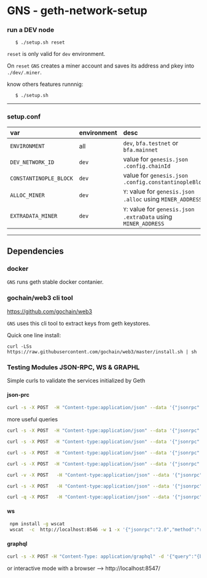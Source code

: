 # GNS - geth-network-setup

### run a DEV node

       $ ./setup.sh reset

`reset` is only valid for `dev` environment.

On `reset` `GNS` creates a miner account and saves its address and pkey into `./dev/.miner`.

know others features runnnig:

       $ ./setup.sh

---

### setup.conf

| var                    | environment | desc                                                              |
| :--------------------- | ----------- | :---------------------------------------------------------------- |
| `ENVIRONMENT`          | all         | `dev`, `bfa.testnet` or `bfa.mainnet`                             |
| `DEV_NETWORK_ID`       | `dev`       | value for `genesis.json` `.config.chainId`                        |
| `CONSTANTINOPLE_BLOCK` | `dev`       | value for `genesis.json` `.config.constantinopleBlock`            |
| `ALLOC_MINER`          | `dev`       | `Y`: value for `genesis.json` `.alloc` using `MINER_ADDRESS`      |
| `EXTRADATA_MINER`      | `dev`       | `Y`: value for `genesis.json` `.extraData` using `MINER_ADDRESS`  |

---

## Dependencies

### docker

`GNS` runs geth stable docker contanier.

### gochain/web3 cli tool

https://github.com/gochain/web3

`GNS` uses this cli tool to extract keys from geth keystores.

Quick one line install:

    curl -LSs https://raw.githubusercontent.com/gochain/web3/master/install.sh | sh


### Testing Modules JSON-RPC, WS & GRAPHL

Simple curls to validate the services initialized by Geth

#### json-prc 
```sh
curl -s -X POST  -H "Content-type:application/json" --data '{"jsonrpc":"2.0","method":"rpc_modules","id":1}'  http://localhost:8545 | jq . 
```
more useful queries

```sh
curl -s -X POST  -H "Content-type:application/json" --data '{"jsonrpc":"2.0","method":"txpool_inspect","params":[], "id":1}'  http://localhost:8545  | jq

curl -s -X POST  -H "Content-type:application/json" --data '{"jsonrpc":"2.0","method":"eth_pendingTransactions","params":[], "id":1}'  http://localhost:8545

curl -s -X POST  -H "Content-type:application/json" --data '{"jsonrpc":"2.0","method":"eth_gasPrice","id":1}'  http://localhost:8545 

curl -s -X POST  -H "Content-type:application/json" --data '{"jsonrpc":"2.0","method":"eth_getBlockByNumber","params":["latest", false],"id":1}'  http://localhost:8545  | jq .result.number | bc -l 

curl -v -X POST   -H "Content-type:application/json" --data '{"jsonrpc":"2.0","method":"admin_peers","id":1}'  http://localhost:8545  | jq  

curl -s -X POST   -H "Content-type:application/json" --data '{"jsonrpc":"2.0","method":"eth_syncing","params":[],"id":1}'  http://localhost:8545 | jq .result 

curl -q -X POST   -H "Content-type:application/json" --data '{"jsonrpc":"2.0","method":"eth_getBalance","params":["0xBFA3cC51926B9D371C9E7afb6b5a6b22162fD0C0","latest"],"id":1}'  http://localhost:8545  | jq .result 

``` 

#### ws
```sh
 npm install -g wscat
 wscat  -c  http://localhost:8546 -w 1 -x '{"jsonrpc":"2.0","method":"rpc_modules","id":1}'   | jq . 
```

#### graphql
```sh
curl -s -X POST -H "Content-Type: application/graphql" -d '{"query":"{block(number:1) {hash}}"}'  http://localhost:8547/graphql | jq   
```
or interactive mode with a browser --> http://localhost:8547/




